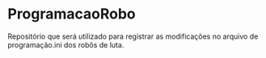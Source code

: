 # ProgramacaoRobo
Repositório que será utilizado para registrar as modificações no arquivo de programação.ini dos robôs de luta.
